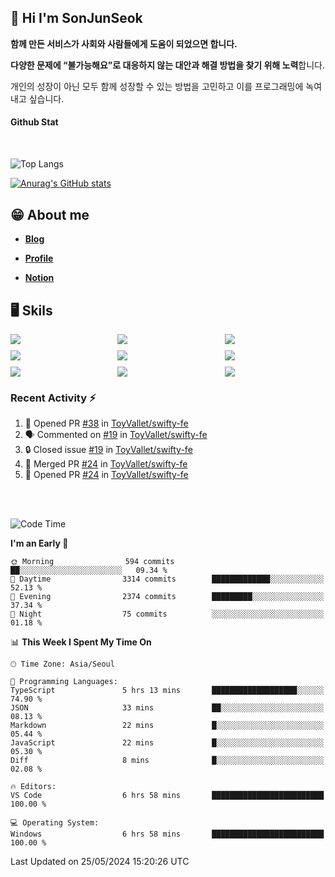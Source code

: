## 👋 Hi I'm SonJunSeok

**함께 만든 서비스가 사회와 사람들에게 도움이 되었으면 합니다.** 

**다양한 문제에 “불가능해요”로 대응하지 않는 대안과 해결 방법을 찾기 위해 노력**합니다. 

개인의 성장이 아닌 모두 함께 성장할 수 있는 방법을 고민하고 이를 프로그래밍에 녹여내고 싶습니다.

#### Github Stat
<div style="margin-top:50px;">

![Top Langs](https://github-readme-stats.vercel.app/api/top-langs/?username=kd02109&layout=compact&bg_color=dbf4ff&title_color=67adcc&text_color=67adcc&hide_border=true&show_icons=true&icon_color=67adcc&rank_icon=github&count_private=true&card_width=400px&card_height=300px)

[![Anurag's GitHub stats](https://github-readme-stats.vercel.app/api?username=kd02109&bg_color=dbf4ff&title_color=67adcc&text_color=67adcc&hide_border=true&show_icons=true&icon_color=67adcc&rank_icon=github&count_private=true&card_width=250px)](https://github.com/anuraghazra/github-readme-stats)


</div>



## 😁 About me
-  <a href="https://sonblog.vercel.app/" target="_blank"><strong>Blog</strong></a>

-  <a href="https://nostalgic-marquis-7af.notion.site/Frontend-Engineer-ec9b6e38c7824e7fb7f6fca4fc8564a5?pvs=74" target="_blank"><strong>Profile</strong></a>

-  <a href="https://nostalgic-marquis-7af.notion.site/Front-End-f0f3b7fcec3045c482c1cd33dfcf2abc?pvs=74" target="_blank"><strong>Notion</strong></a>

## 🖥️ Skils


<div style="display:grid; grid-template-rows:repeat(3, 1fr); grid-template-columns:repeat(3, 1fr); gap:10px">
  <img src="https://img.shields.io/badge/javascript-F7DF1E?style=flat-square&logo=javascript&logoColor=black"> 
  <img src="https://img.shields.io/badge/typescript-3178C6?style=flat-square&logo=typescript&logoColor=white"/>
  <img src="https://img.shields.io/badge/react-61DAFB?style=flat-square&logo=react&logoColor=black"/>
  <img src="https://img.shields.io/badge/redux-764ABC?style=flat-square&logo=redux&logoColor=white"/>
  <img src="https://img.shields.io/badge/styledcomponents-DB7093?style=flat-square&logo=styledcomponents&logoColor=white"/>
  <img src="https://img.shields.io/badge/tailwindcss-06B6D4?style=flat-square&logo=tailwindcss&logoColor=white"/>
  <img src="https://img.shields.io/badge/reactquery-FF4154?style=flat-square&logo=reactquery&logoColor=white"/>
  <img src="https://img.shields.io/badge/Next.js-B4B4DC?style=flat&logo=Next.js&logoColor=black"/>
  <img src="https://img.shields.io/badge/reactrouter-CA4245?style=flat-square&logo=reactrouter&logoColor=white"/>
</div>

### Recent Activity :zap:
<!--START_SECTION:activity-->
1. 💪 Opened PR [#38](https://github.com/ToyVallet/swifty-fe/pull/38) in [ToyVallet/swifty-fe](https://github.com/ToyVallet/swifty-fe)
2. 🗣 Commented on [#19](https://github.com/ToyVallet/swifty-fe/issues/19#issuecomment-2118807602) in [ToyVallet/swifty-fe](https://github.com/ToyVallet/swifty-fe)
3. 🔒 Closed issue [#19](https://github.com/ToyVallet/swifty-fe/issues/19) in [ToyVallet/swifty-fe](https://github.com/ToyVallet/swifty-fe)
4. 🎉 Merged PR [#24](https://github.com/ToyVallet/swifty-fe/pull/24) in [ToyVallet/swifty-fe](https://github.com/ToyVallet/swifty-fe)
5. 💪 Opened PR [#24](https://github.com/ToyVallet/swifty-fe/pull/24) in [ToyVallet/swifty-fe](https://github.com/ToyVallet/swifty-fe)
<!--END_SECTION:activity-->

<br/>
<br/>

<!--START_SECTION:waka-->
![Code Time](http://img.shields.io/badge/Code%20Time-1%2C709%20hrs%2042%20mins-blue)

**I'm an Early 🐤** 

```text
🌞 Morning                594 commits         ██░░░░░░░░░░░░░░░░░░░░░░░   09.34 % 
🌆 Daytime                3314 commits        █████████████░░░░░░░░░░░░   52.13 % 
🌃 Evening                2374 commits        █████████░░░░░░░░░░░░░░░░   37.34 % 
🌙 Night                  75 commits          ░░░░░░░░░░░░░░░░░░░░░░░░░   01.18 % 
```


📊 **This Week I Spent My Time On** 

```text
🕑︎ Time Zone: Asia/Seoul

💬 Programming Languages: 
TypeScript               5 hrs 13 mins       ███████████████████░░░░░░   74.90 % 
JSON                     33 mins             ██░░░░░░░░░░░░░░░░░░░░░░░   08.13 % 
Markdown                 22 mins             █░░░░░░░░░░░░░░░░░░░░░░░░   05.44 % 
JavaScript               22 mins             █░░░░░░░░░░░░░░░░░░░░░░░░   05.30 % 
Diff                     8 mins              █░░░░░░░░░░░░░░░░░░░░░░░░   02.08 % 

🔥 Editors: 
VS Code                  6 hrs 58 mins       █████████████████████████   100.00 % 

💻 Operating System: 
Windows                  6 hrs 58 mins       █████████████████████████   100.00 % 
```


 Last Updated on 25/05/2024 15:20:26 UTC
<!--END_SECTION:waka-->

